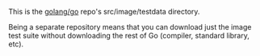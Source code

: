 This is the [golang/go](https://github.com/golang/go) repo's src/image/testdata
directory.

Being a separate repository means that you can download just the image test
suite without downloading the rest of Go (compiler, standard library, etc).
